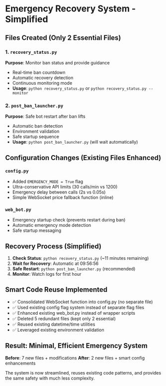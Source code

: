# Emergency Recovery System - Simplified

## Files Created (Only 2 Essential Files)

### 1. `recovery_status.py`
**Purpose**: Monitor ban status and provide guidance
- Real-time ban countdown
- Automatic recovery detection  
- Continuous monitoring mode
- **Usage**: `python recovery_status.py` or `python recovery_status.py --monitor`

### 2. `post_ban_launcher.py` 
**Purpose**: Safe bot restart after ban lifts
- Automatic ban detection
- Environment validation
- Safe startup sequence
- **Usage**: `python post_ban_launcher.py` (will wait automatically)

## Configuration Changes (Existing Files Enhanced)

### `config.py`
- Added `EMERGENCY_MODE = True` flag
- Ultra-conservative API limits (30 calls/min vs 1200)
- Emergency delay between calls (2s vs 0.05s) 
- Simple WebSocket price fallback function (inline)

### `web_bot.py`
- Emergency startup check (prevents restart during ban)
- Automatic emergency mode detection
- Safe startup messaging

## Recovery Process (Simplified)

1. **Check Status**: `python recovery_status.py` (~11 minutes remaining)
2. **Wait for Recovery**: Automatic at 09:56:56
3. **Safe Restart**: `python post_ban_launcher.py` (recommended)
4. **Monitor**: Watch logs for first hour

## Smart Code Reuse Implemented

- ✅ Consolidated WebSocket function into config.py (no separate file)
- ✅ Used existing config flag system instead of separate flag files  
- ✅ Enhanced existing web_bot.py instead of wrapper scripts
- ✅ Deleted 5 redundant files (kept only 2 essential)
- ✅ Reused existing datetime/time utilities
- ✅ Leveraged existing environment validation

## Result: Minimal, Efficient Emergency System

**Before**: 7 new files + modifications
**After**: 2 new files + smart config enhancements

The system is now streamlined, reuses existing code patterns, and provides the same safety with much less complexity.